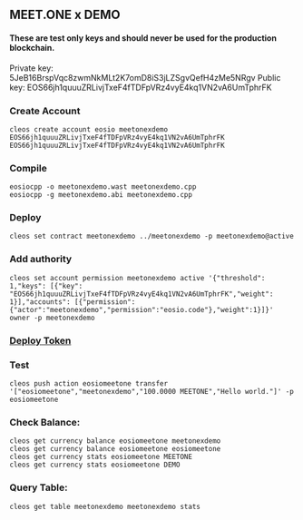 ## MEET.ONE x DEMO

#### These are test only keys and should never be used for the production blockchain. 

Private key: 5JeB16BrspVqc8zwmNkMLt2K7omD8iS3jLZSgvQefH4zMe5NRgv
Public key: EOS66jh1quuuZRLivjTxeF4fTDFpVRz4vyE4kq1VN2vA6UmTphrFK


### Create Account
```
cleos create account eosio meetonexdemo EOS66jh1quuuZRLivjTxeF4fTDFpVRz4vyE4kq1VN2vA6UmTphrFK EOS66jh1quuuZRLivjTxeF4fTDFpVRz4vyE4kq1VN2vA6UmTphrFK
```

### Compile
```
eosiocpp -o meetonexdemo.wast meetonexdemo.cpp
eosiocpp -g meetonexdemo.abi meetonexdemo.cpp
```

### Deploy
```
cleos set contract meetonexdemo ../meetonexdemo -p meetonexdemo@active
```

### Add authority
```
cleos set account permission meetonexdemo active '{"threshold": 1,"keys": [{"key": "EOS66jh1quuuZRLivjTxeF4fTDFpVRz4vyE4kq1VN2vA6UmTphrFK","weight": 1}],"accounts": [{"permission":{"actor":"meetonexdemo","permission":"eosio.code"},"weight":1}]}' owner -p meetonexdemo
```

### [Deploy Token](https://github.com/meet-one/contracts/tree/master/eosiomeetone)

### Test
```
cleos push action eosiomeetone transfer '["eosiomeetone","meetonexdemo","100.0000 MEETONE","Hello world."]' -p eosiomeetone
```

### Check Balance:
```
cleos get currency balance eosiomeetone meetonexdemo
cleos get currency balance eosiomeetone eosiomeetone
cleos get currency stats eosiomeetone MEETONE
cleos get currency stats eosiomeetone DEMO
```


### Query Table:
```
cleos get table meetonexdemo meetonexdemo stats
```